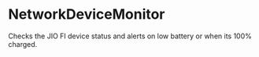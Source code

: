 # NetworkDeviceMonitor
 Checks the JIO FI device status and alerts on low battery or when its 100% charged.
